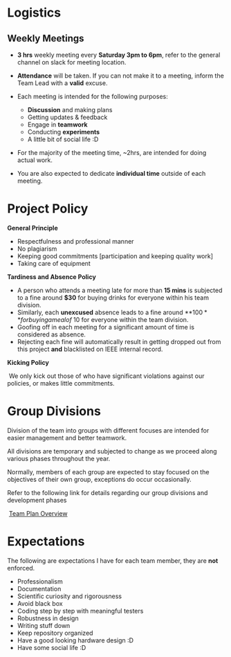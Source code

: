 # Logistics



## Weekly Meetings

* **3 hrs** weekly meeting every **Saturday 3pm to 6pm**, refer to the general channel on slack for meeting location.

* **Attendance** will be taken. If you can not make it to a meeting, inform the Team Lead with a **valid** excuse.

* Each meeting is intended for the following purposes:
  * **Discussion** and making plans
  * Getting updates & feedback
  * Engage in **teamwork**
  * Conducting **experiments**
  * A little bit of social life :D

* For the majority of the meeting time, ~2hrs, are intended for doing actual work.

* You are also expected to dedicate **individual time** outside of each meeting.  


# Project Policy

**General Principle**

* Respectfulness and professional manner
* No plagiarism 
* Keeping good commitments [participation and keeping quality work]
* Taking care of equipment

**Tardiness and Absence Policy**

* A person who attends a meeting late for more than **15 mins** is subjected to a fine around **$30** for buying drinks for everyone within his team division. 
*  Similarly, each **unexcused** absence leads to a fine around **$100** for buying a meal of ~$10 for everyone within the team division.
* Goofing off in each meeting for a significant amount of time is considered as absence.
* Rejecting each fine will automatically result in getting dropped out from this project **and** blacklisted on IEEE internal record.   

**Kicking Policy**

​	We only kick out those of who have significant violations against our policies, or makes little commitments.  

# Group Divisions

Division of the team into groups with different focuses are intended for easier management and better teamwork. 

All divisions are temporary and subjected to change as we proceed along various phases throughout the year.

Normally, members of each group are expected to stay focused on the objectives of their own group, exceptions do occur occasionally.



Refer to the following link for details regarding our group divisions and development phases

​	[Team Plan Overview](https://github.com/TsunamiTTT/UCSD-QuadCopter-2018-2019-/blob/master/00.Non-Technical%20Resources/Markdowns/02.Team%20Plan%20Overview.md)



# Expectations

The following are expectations I have for each team member, they are **not** enforced. 

* Professionalism
* Documentation
* Scientific curiosity and rigorousness
* Avoid black box
* Coding step by step with meaningful testers
* Robustness in design
* Writing stuff down
* Keep repository organized
* Have a good looking hardware design :D
* Have some social life :D